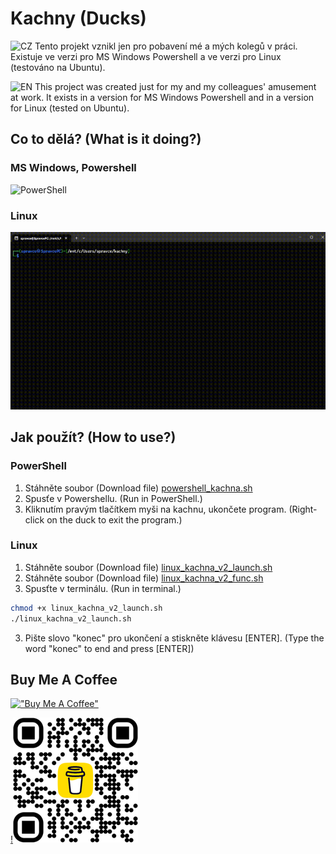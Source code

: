 
# Kachny (Ducks)

![CZ](https://img.shields.io/badge/lang-cs-green.svg)
Tento projekt vznikl jen pro pobavení mé a mých kolegů v práci. Existuje ve verzi pro MS Windows Powershell a ve verzi pro Linux (testováno na Ubuntu).

![EN](https://img.shields.io/badge/lang-en-red.svg)
This project was created just for my and my colleagues' amusement at work. It exists in a version for MS Windows Powershell and in a version for Linux (tested on Ubuntu).

## Co to dělá? (What is it doing?)

### MS Windows, Powershell

![PowerShell](https://github.com/vlapri/Kachny/blob/main/powershell_kachna_video.gif)


### Linux

![PowerShell](https://github.com/vlapri/Kachny/blob/main/linux_kachna_video.gif)


## Jak použít? (How to use?)

### PowerShell

1. Stáhněte soubor (Download file) [powershell_kachna.sh](./powershell_kachna.sh?raw=true)
2. Spusťe v Powershellu. (Run in PowerShell.)
3. Kliknutím pravým tlačítkem myši na kachnu, ukončete program. (Right-click on the duck to exit the program.)


### Linux

1. Stáhněte soubor (Download file) [linux_kachna_v2_launch.sh](./linux_kachna_v2_launch.sh?raw=true)
2. Stáhněte soubor (Download file) [linux_kachna_v2_func.sh](./linux_kachna_v2_func.sh?raw=true)
3. Spusťte v terminálu. (Run in terminal.)
```bash
chmod +x linux_kachna_v2_launch.sh
./linux_kachna_v2_launch.sh
```
3. Pište slovo "konec" pro ukončení a stiskněte klávesu [ENTER]. (Type the word "konec" to end and press [ENTER])


## Buy Me A Coffee
   
[!["Buy Me A Coffee"](https://www.buymeacoffee.com/assets/img/custom_images/orange_img.png)](https://www.buymeacoffee.com/vlapri)

[!<img src="https://github.com/vlapri/Kachny/blob/main/coffee_qr.png" width="200">](https://www.buymeacoffee.com/vlapri)
